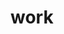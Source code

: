 # work
<html>
<head>
    <meta charset="utf-8" />
    <title></title>
    <style>
        .help {
            font-family: fantasy;
            font-size: 22px;
            color: rgb(76, 255, 0)
        }
        .hel{font-family:cursive; font-size:13px; color: rgb(221, 73, 73)}
        .he {
            font-family: 'Agency FB';
            font-size: 10px;
            color: rgb(196, 171, 30)
        }
        .h {
            font-family: 'Courier New';
            font-size: 33px,color: rgb(255, 0, 0)
        }
        .l {
            font-family: Gigi;
            font-size: 44px;
            color: rgb(128, 128, 128)
        }
            
            
        
        





    </style>
</head>
<body>
    <p class="help"> this is a fantasy font size is 22</p>
    <p class="hel"> this is a cursive font size is 13</p>
    <p class="he"> this is a agency fb font size is 10</p>
    <p class="hel"> this is a courier new font size is 33</p>
    <p class="hel"> this is a gigi font size is 44</p>

</body>
</html>
